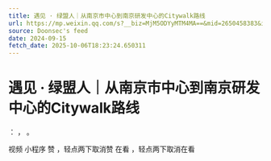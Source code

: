 ```yaml
---
title: 遇见 · 绿盟人｜从南京市中心到南京研发中心的Citywalk路线
url: https://mp.weixin.qq.com/s?__biz=MjM5ODYyMTM4MA==&mid=2650458383&idx=2&sn=5488fec20346dc30909a104b4b565370
source: Doonsec's feed
date: 2024-09-15
fetch_date: 2025-10-06T18:23:24.650311
---
```


# 遇见 · 绿盟人｜从南京市中心到南京研发中心的Citywalk路线

：
，
。

视频
小程序
赞
，轻点两下取消赞
在看
，轻点两下取消在看